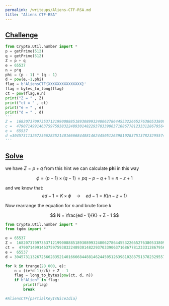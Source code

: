 ```yaml
---
permalink: /writeups/Aliens-CTF-RSA.md
title: "Aliens CTF-RSA"
---
```




## <a href="#challenge-code">Challenge</a>

<p id="challenge-code"></p>

```python
from Crypto.Util.number import *
p = getPrime(512)
q = getPrime(512)
Z = p + q
e = 65537
n = p*q
phi = (p - 1) * (q - 1)
d = pow(e,-1,phi)
flag = b'AliensCTF{XXXXXXXXXXXXXXX}'
flag = bytes_to_long(flag)
ct = pow(flag,e,n)
print("Z = " , Z)
print("ct = " , ct)
print("e = " , e)
print("d = " . d)
'''
Z =  16820737097353712199008885189308993240062786445532266527638053380922378774616476382163247194937072305014746509504145047878443638872497494118908269570032268
c =  479071499146375975938322489301482293703390637168677812333128679564097095268226244517563983793769084733694521865492794622837160726397932788602732027510921529236034519758543370535127503081504645209677730499880169790853613312632519658763093707467213480497322022033842076428439183228571516341469788182850999977
e =  65537
d =30457311326725662835214016666844881462445051263981028375137823295574368019980007635319500981574067252775053081714539957668696316970001308548888552486734579219472425821075186464709552910556541803654932577396437902891944339629571939336444030765475727284297080520163293154113609913839011602974796247723401571353
'''
```


## <a href="#solve-code">Solve</a>
we have $Z = p + q$ from this hint we can calculate **phi** in this way

$$
\phi = (p-1) \times (q-1) = pq - p - q + 1 = n - z + 1
$$


and we know that:
$$
ed - 1 = K \times \phi \quad \to \quad ed - 1 = K (n - z + 1)
$$


Now rearrange the equation for $n$ and brute force  $k$

$$
N = \frac{ed - 1}{K} + Z - 1
$$


<p id="solve-code"></p>

```python
from Crypto.Util.number import *
from tqdm import *

e = 65537
Z =  16820737097353712199008885189308993240062786445532266527638053380922378774616476382163247194937072305014746509504145047878443638872497494118908269570032268
ct =  479071499146375975938322489301482293703390637168677812333128679564097095268226244517563983793769084733694521865492794622837160726397932788602732027510921529236034519758543370535127503081504645209677730499880169790853613312632519658763093707467213480497322022033842076428439183228571516341469788182850999977
e =  65537
d = 30457311326725662835214016666844881462445051263981028375137823295574368019980007635319500981574067252775053081714539957668696316970001308548888552486734579219472425821075186464709552910556541803654932577396437902891944339629571939336444030765475727284297080520163293154113609913839011602974796247723401571353

for k in trange(28_000, e):
    n = ((e*d-1)//k) + Z - 1
    flag = long_to_bytes(pow(ct, d, n))
    if b"Alien" in flag:
        print(flag)
        break

#AliensCTF{partialKeyIsNiceIdia}
```
